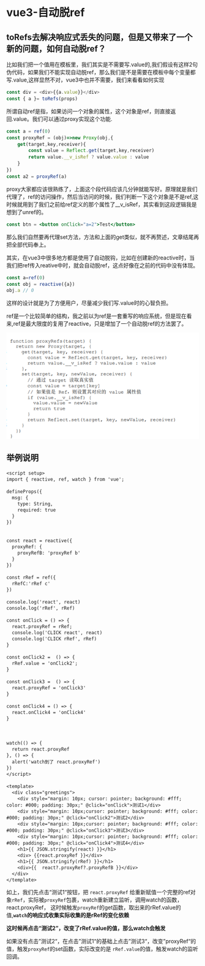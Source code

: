 # vue3-自动脱ref

## toRefs去解决响应式丢失的问题，但是又带来了一个新的问题，如何自动脱ref？

比如我们把一个值用在模板里，我们其实是不需要写.value的,我们假设有这样2句伪代码，如果我们不能实现自动脱ref，那么我们是不是需要在模板中每个变量都写.value,这样显然不对，vue3中也并不需要，我们来看看如何实现

```js
const div = <div>{{a.value}}</div>
const { a }= toRefs(props)

```

所谓自动ref是指，如果访问一个对象的属性，这个对象是ref，则直接返回.value。我们可以通过proxy实现这个功能.

```js
const a = ref(0)
const proxyRef = (obj)=>new Proxy(obj,{
    get(target,key,receiver){
        const value = Reflect.get(target,key,receiver)
        return value.__v_isRef ? value.value : value
    }
})
const a2 = proxyRef(a)
```

proxy大家都应该很熟练了，上面这个段代码应该几分钟就能写好。原理就是我们代理了，ref的访问操作，然后当访问的时候，我们判断一下这个对象是不是ref,这时候就用到了我们之前给ref定义的那个属性了__v_isRef，其实看到这段逻辑我是想到了unref的。

```jsx
const btn = <button onClick="a=2">Test</button>

```

那么我们自然要再代理set方法，方法和上面的get类似，就不再赘述，文章结尾再把全部代码奉上。

其实，在vue3中很多地方都是使用了自动脱钩，比如在创建新的reactive时，当我们把ref传入reative中时，就会自动脱ref，这点好像在之前的代码中没有体现。

```js
const a=ref(0)
const obj = reactive({a})
obj.a // 0
```

这样的设计就是为了方便用户，尽量减少我们写.value时的心智负担。

ref是一个比较简单的结构，我之前以为ref是一套重写的响应系统，但是现在看来,ref是最大限度的复用了reactive，只是增加了一个自动脱ref的方法罢了。

![proxyRef](/study/imgs/proxyRef.png)


## 举例说明

```vue
<script setup>
import { reactive, ref, watch } from 'vue';

defineProps({
  msg: {
    type: String,
    required: true
  }
})


const react = reactive({
  proxyRef: {
    proxyRefB: 'proxyRef b'
  }
})

const rRef = ref({
  rRefC:'rRef c'
})

console.log('react', react)
console.log('rRef', rRef) 

const onClick = () => {
  react.proxyRef = rRef;
  console.log('CLICK react', react)
  console.log('CLICK rRef', rRef) 
}

const onClick2 =  () => {
  rRef.value = 'onClick2';
}

const onClick3 =  () => {
  react.proxyRef = 'onClick3'
}

const onClick4 = () => {
  react.onClick4 = 'onClick4'
}



watch(() => { 
  return react.proxyRef
}, () => {
  alert('watch到了 react.proxyRef')
})
</script>

<template>
  <div class="greetings">
    <div style="margin: 10px; cursor: pointer; background: #fff; color: #000; padding: 30px;" @click="onClick">测试1</div>
    <div style="margin: 10px;cursor: pointer; background: #fff; color: #000; padding: 30px;" @click="onClick2">测试2</div>
    <div style="margin: 10px;cursor: pointer; background: #fff; color: #000; padding: 30px;" @click="onClick3">测试3</div>
    <div style="margin: 10px;cursor: pointer; background: #fff; color: #000; padding: 30px;" @click="onClick4">测试4</div>
    <h1>{{ JSON.stringify(react) }}</h1>
    <div> {{react.proxyRef }}</div>
    <h1>{{ JSON.stringify(rRef) }}</h1>
    <div>{{  react?.proxyRef?.proxyRefB }}</div>
  </div>
</template>
```

如上，我们先点击“测试1“按钮，把 `react.proxyRef` 给重新赋值一个完整的ref对象`rRef`，实际被`proxyRef`包裹，watch重新建立监听，调用watch的函数，react.proxyRef， 这时候触发`proxyRef`的get函数，取出来的rRef.value的值,**`watch`的响应式收集实际收集的是rRef的变化依赖**

**这时候再点击“测试2”，改变了rRef.value的值，那么watch会触发**

如果没有点击”测试2“，在点击”测试1“的基础上点击”测试3“，改变”proxyRef“的值，触发`proxyRef`的set函数，实际改变的是 `rRef.value`的值，触发watch的监听回调。